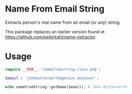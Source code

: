 # Name From Email String

Extracts person's real name from an email (or any) string.

This package replaces an earlier version found at <https://github.com/peterkahl/name-extractor>.

# Usage

```php
require __DIR__.'/namefromstring.class.php';

$email = 'johnbutterworth@genius.whatever';

echo nameFromString::getName($email); # John Butterworth

```
